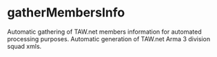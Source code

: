 # gatherMembersInfo
Automatic gathering of TAW.net members information for automated processing purposes. Automatic generation of TAW.net Arma 3 division squad xmls.
